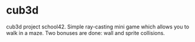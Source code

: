 # cub3d
cub3d project school42.
Simple ray-casting mini game which allows you to walk in a maze.
Two bonuses are done: wall and sprite collisions.
